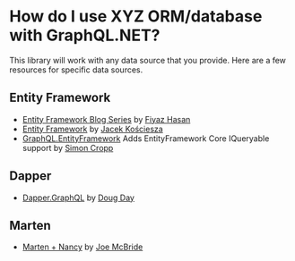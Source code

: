 # How do I use XYZ ORM/database with GraphQL.NET?

This library will work with any data source that you provide.  Here are a few resources for specific data sources.


## Entity Framework
* [Entity Framework Blog Series](http://fiyazhasan.me/tag/graphql-dotnet/) by [Fiyaz Hasan](https://twitter.com/FiyazBinHasan)
* [Entity Framework](https://github.com/JacekKosciesza/StarWars) by [Jacek Kościesza](https://github.com/JacekKosciesza)
* [GraphQL.EntityFramework](https://github.com/SimonCropp/GraphQL.EntityFramework) Adds EntityFramework Core IQueryable support by [Simon Cropp](https://github.com/SimonCropp/)

## Dapper
* [Dapper.GraphQL](https://github.com/landmarkhw/Dapper.GraphQL) by [Doug Day](https://github.com/dougrday)

## Marten
* [Marten + Nancy](https://github.com/joemcbride/marten/blob/graphql2/src/DinnerParty/Modules/GraphQLModule.cs) by [Joe McBride](https://github.com/joemcbride)
